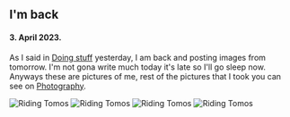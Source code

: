 ## I'm back

#### 3. April 2023.

As I said in [Doing stuff](#doing-stuff) yesterday, I am back and posting images from tomorrow. I'm not gona write much today it's late so I'll go sleep now. Anyways these are pictures of me, rest of the pictures that I took you can see on [Photography](photography).

![Riding Tomos](https://cdn.domza.xyz/diary/riding-tomos-apn4-2.webp)
![Riding Tomos](https://cdn.domza.xyz/diary/riding-tomos-apn4-3.webp)
![Riding Tomos](https://cdn.domza.xyz/diary/riding-tomos-apn4-4.webp)
![Riding Tomos](https://cdn.domza.xyz/diary/riding-tomos-apn4-5.webp)

